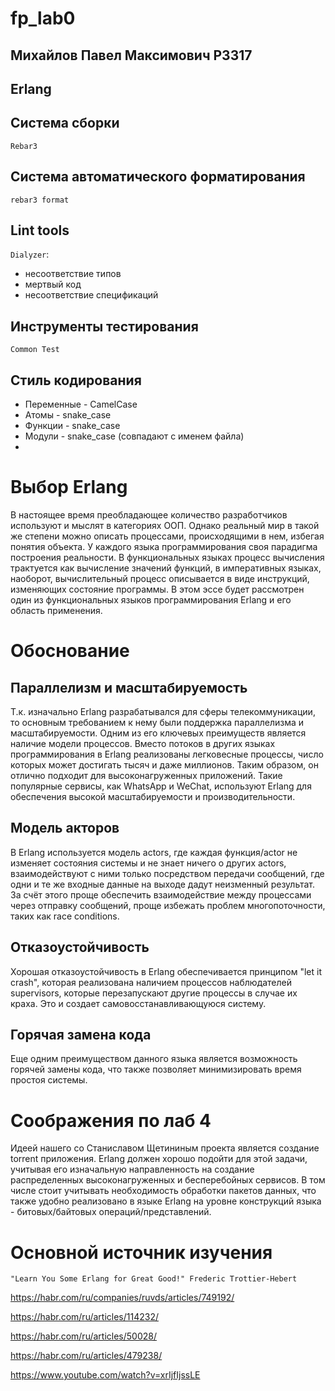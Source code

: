 # fp_lab0
## Михайлов Павел Максимович P3317
## Erlang

## Система сборки 
``` Rebar3 ```

## Система автоматического форматирования
``` rebar3 format ```

## Lint tools
``` Dialyzer ```:
  - несоответствие типов
  - мертвый код
  - несоответствие спецификаций

## Инструменты тестирования
``` Common Test ```

## Стиль кодирования
- Переменные - CamelCase
- Атомы - snake_case
- Функции - snake_case
- Модули - snake_case (совпадают с именем файла)
- 
# Выбор Erlang

В настоящее время преобладающее количество разработчиков используют и мыслят в категориях ООП. Однако реальный мир в такой же степени можно описать процессами, происходящими в нем, избегая понятия объекта. У каждого языка программирования своя парадигма построения реальности. В функциональных языках процесс вычисления трактуется как вычисление значений функций, в императивных языках, наоборот, вычислительный процесс описывается в виде инструкций, изменяющих состояние программы. В этом эссе будет рассмотрен один из функциональных языков программирования Erlang и его область применения.
# Обоснование
## Параллелизм и масштабируемость
  Т.к. изначально Erlang разрабатывался для сферы телекоммуникации, то основным требованием к нему были поддержка параллелизма и масштабируемости. Одним из его ключевых преимуществ является наличие модели процессов. Вместо потоков в других языках программирования в Erlang реализованы легковесные процессы, число которых может достигать тысяч и даже миллионов. Таким образом, он отлично подходит для высоконагруженных приложений. Такие популярные сервисы, как WhatsApp и WeChat, используют Erlang для обеспечения высокой масштабируемости и производительности.
## Модель акторов
  В Erlang используется модель actors, где каждая функция/actor не изменяет состояния системы и не знает ничего о других actors, взаимодействуют с ними только посредством передачи сообщений, где одни и те же входные данные на выходе дадут неизменный результат. За счёт этого проще обеспечить взаимодействие между процессами через отправку сообщений, проще избежать проблем многопоточности, таких как race conditions.
## Отказоустойчивость
  Хорошая отказоустойчивость в Erlang обеспечивается принципом "let it crash", которая реализована наличием процессов наблюдателей supervisors, которые перезапускают другие процессы в случае их краха. Это и создает самовосстанавливающуюся систему.
## Горячая замена кода
  Еще одним преимуществом данного языка является возможность горячей замены кода, что также позволяет минимизировать время простоя системы.

# Соображения по лаб 4
  Идеей нашего со Станиславом Щетининым проекта является создание torrent приложения. Erlang должен хорошо подойти для этой задачи, учитывая его изначальную направленность на создание распределенных высоконагруженных и бесперебойных сервисов. В том числе стоит учитывать необходимость обработки пакетов данных, что также удобно реализовано в языке Erlang на уровне конструкций языка - битовых/байтовых операций/представлений.

# Основной источник изучения
``` "Learn You Some Erlang for Great Good!" Frederic Trottier-Hebert ```



https://habr.com/ru/companies/ruvds/articles/749192/

https://habr.com/ru/articles/114232/

https://habr.com/ru/articles/50028/

https://habr.com/ru/articles/479238/

https://www.youtube.com/watch?v=xrIjfIjssLE
